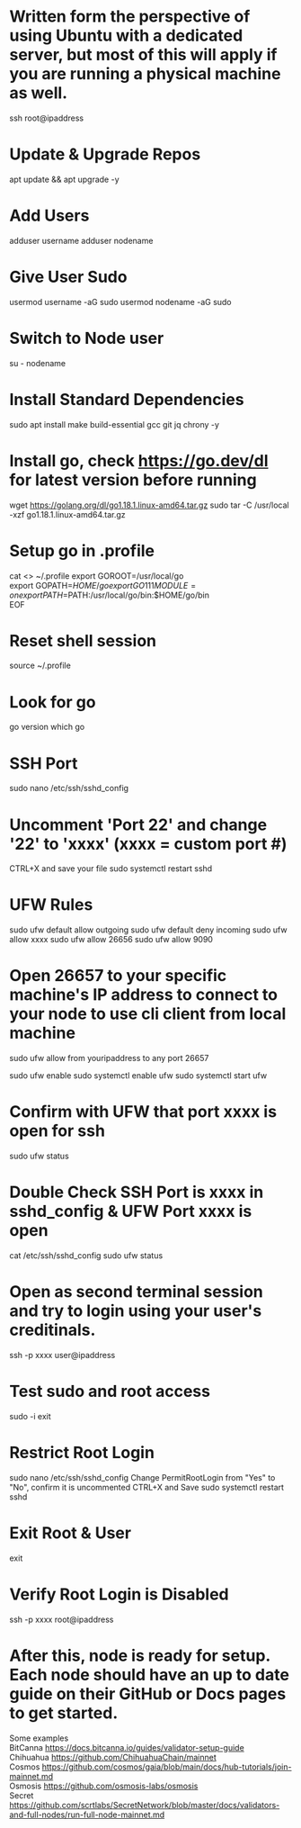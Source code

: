 # Written form the perspective of using Ubuntu with a dedicated server, but most of this will apply if you are running a physical machine as well.
ssh root@ipaddress

# Update & Upgrade Repos
apt update && apt upgrade -y

# Add Users
adduser username
adduser nodename

# Give User Sudo
usermod username -aG sudo
usermod nodename -aG sudo

# Switch to Node user
su - nodename

# Install Standard Dependencies
sudo apt install make build-essential gcc git jq chrony -y

# Install go, check https://go.dev/dl for latest version before running
wget https://golang.org/dl/go1.18.1.linux-amd64.tar.gz
sudo tar -C /usr/local -xzf go1.18.1.linux-amd64.tar.gz

# Setup go in .profile
cat <<EOF >> ~/.profile
 export GOROOT=/usr/local/go  
 export GOPATH=$HOME/go  
 export GO111MODULE=on  
 export PATH=$PATH:/usr/local/go/bin:$HOME/go/bin  
 EOF

# Reset shell session
source ~/.profile

# Look for go
go version
which go

# SSH Port
sudo nano /etc/ssh/sshd_config

# Uncomment 'Port 22' and change '22' to 'xxxx' (xxxx = custom port #)
CTRL+X and save your file
sudo systemctl restart sshd

# UFW Rules
sudo ufw default allow outgoing
sudo ufw default deny incoming
sudo ufw allow xxxx
sudo ufw allow 26656
sudo ufw allow 9090

# Open 26657 to your specific machine's IP address to connect to your node to use cli client from local machine
sudo ufw allow from youripaddress to any port 26657

sudo ufw enable
sudo systemctl enable ufw
sudo systemctl start ufw

# Confirm with UFW that port xxxx is open for ssh
sudo ufw status

# Double Check SSH Port is xxxx in sshd_config & UFW Port xxxx is open
cat /etc/ssh/sshd_config
sudo ufw status

# Open as second terminal session and try to login using your user's creditinals.
ssh -p xxxx user@ipaddress

# Test sudo and root access
sudo -i
exit

# Restrict Root Login
sudo nano /etc/ssh/sshd_config
Change PermitRootLogin from "Yes" to "No", confirm it is uncommented
CTRL+X and Save
sudo systemctl restart sshd

# Exit Root & User
exit

# Verify Root Login is Disabled
ssh -p xxxx root@ipaddress

# After this, node is ready for setup. Each node should have an up to date guide on their GitHub or Docs pages to get started.

Some examples  
BitCanna https://docs.bitcanna.io/guides/validator-setup-guide  
Chihuahua https://github.com/ChihuahuaChain/mainnet  
Cosmos https://github.com/cosmos/gaia/blob/main/docs/hub-tutorials/join-mainnet.md  
Osmosis https://github.com/osmosis-labs/osmosis  
Secret https://github.com/scrtlabs/SecretNetwork/blob/master/docs/validators-and-full-nodes/run-full-node-mainnet.md
